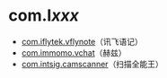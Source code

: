 # com.I*xxx*

- [com.iflytek.vflynote](./com.iflytek.vflynote/readme.md)（讯飞语记）
- [com.immomo.vchat](./com.immomo.vchat/readme.md)（赫兹）
- [com.intsig.camscanner](./com.intsig.camscanner/readme.md)（扫描全能王）

